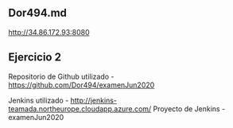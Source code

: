 ## Dor494.md

http://34.86.172.93:8080


## Ejercicio 2

Repositorio de Github utilizado - https://github.com/Dor494/examenJun2020

Jenkins utilizado - http://jenkins-teamada.northeurope.cloudapp.azure.com/
Proyecto de Jenkins - examenJun2020
